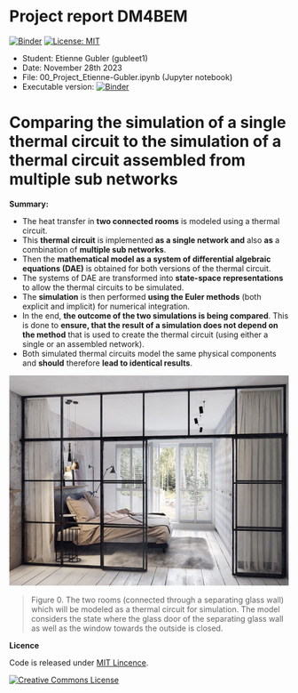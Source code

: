 # Project report DM4BEM
[![Binder](https://mybinder.org/badge_logo.svg)](https://mybinder.org/v2/gh/ZHAW-dm4bem-2023/reproducible-report-etienne-gubler/HEAD?labpath=00_Project_Etienne-Gubler.ipynb)
[![License: MIT](https://img.shields.io/badge/License-MIT-yellow.svg)](./LICENSE)
- Student: Etienne Gubler (gubleet1)
- Date: November 28th 2023
- File: 00_Project_Etienne-Gubler.ipynb (Jupyter notebook)
- Executable version: [![Binder](https://mybinder.org/badge_logo.svg)](https://mybinder.org/v2/gh/ZHAW-dm4bem-2023/reproducible-report-etienne-gubler/HEAD?labpath=00_Project_Etienne-Gubler.ipynb)

# Comparing the simulation of a single thermal circuit to the simulation of a thermal circuit assembled from multiple sub networks
**Summary:**
- The heat transfer in **two connected rooms** is modeled using a thermal circuit.
- This **thermal circuit** is implemented **as a single network and** also **as** a combination of **multiple sub networks**.
- Then the **mathematical model as a system of differential algebraic equations (DAE)** is obtained for both versions of the thermal circuit.
- The systems of DAE are transformed into **state-space representations** to allow the thermal circuits to be simulated.
- The **simulation** is then performed **using the Euler methods** (both explicit and implicit) for numerical integration.
- In the end, **the outcome of the two simulations is being compared**. This is done to **ensure, that the result of a simulation does not depend on the method** that is used to create the thermal circuit (using either a single or an assembled network).
- Both simulated thermal circuits model the same physical components and **should** therefore **lead to identical results**.

![two rooms picture](./img/two-rooms_picture_01.jpg)
> Figure 0. The two rooms (connected through a separating glass wall) which will be modeled as a thermal circuit for simulation. The model considers the state where the glass door of the separating glass wall as well as the window towards the outside is closed.

**Licence**

Code is released under [MIT Lincence](https://choosealicense.com/licenses/mit/).

[![Creative Commons License](http://i.creativecommons.org/l/by/4.0/88x31.png)](http://creativecommons.org/licenses/by/4.0/)
